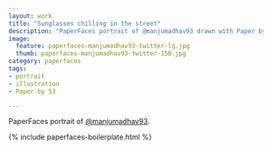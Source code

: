 ```yaml
---
layout: work
title: "Sunglasses chilling in the street"
description: "PaperFaces portrait of @manjumadhav93 drawn with Paper by 53 on an iPad."
image: 
  feature: paperfaces-manjumadhav93-twitter-lg.jpg
  thumb: paperfaces-manjumadhav93-twitter-150.jpg
category: paperfaces
tags: 
- portrait
- illustration
- Paper by 53

---
```


PaperFaces portrait of [@manjumadhav93](http://twitter.com/manjumadhav93).

{% include paperfaces-boilerplate.html %}